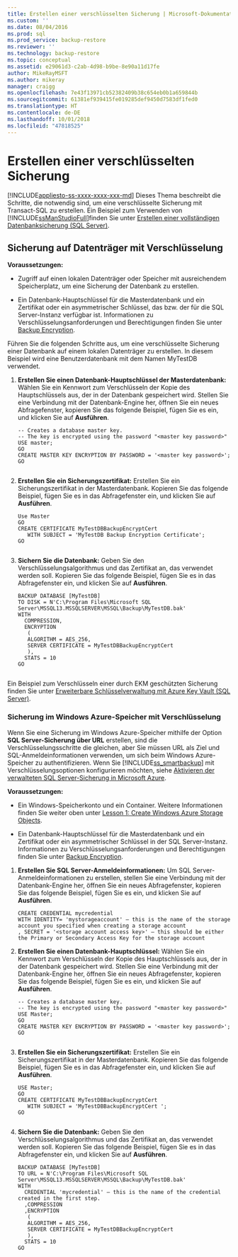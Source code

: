 ```yaml
---
title: Erstellen einer verschlüsselten Sicherung | Microsoft-Dokumentation
ms.custom: ''
ms.date: 08/04/2016
ms.prod: sql
ms.prod_service: backup-restore
ms.reviewer: ''
ms.technology: backup-restore
ms.topic: conceptual
ms.assetid: e29061d3-c2ab-4d98-b9be-8e90a11d17fe
author: MikeRayMSFT
ms.author: mikeray
manager: craigg
ms.openlocfilehash: 7e43f13971cb52382409b38c654eb0b1a659844b
ms.sourcegitcommit: 61381ef939415fe019285def9450d7583df1fed0
ms.translationtype: HT
ms.contentlocale: de-DE
ms.lasthandoff: 10/01/2018
ms.locfileid: "47818525"
---
```

# <a name="create-an-encrypted-backup"></a>Erstellen einer verschlüsselten Sicherung
[!INCLUDE[appliesto-ss-xxxx-xxxx-xxx-md](../../includes/appliesto-ss-xxxx-xxxx-xxx-md.md)]
  Dieses Thema beschreibt die Schritte, die notwendig sind, um eine verschlüsselte Sicherung mit Transact-SQL zu erstellen.  Ein Beispiel zum Verwenden von [!INCLUDE[ssManStudioFull](../../includes/ssmanstudiofull-md.md)]finden Sie unter [Erstellen einer vollständigen Datenbanksicherung (SQL Server)](../../relational-databases/backup-restore/create-a-full-database-backup-sql-server.md). 
  
## <a name="backup-to-disk-with-encryption"></a>Sicherung auf Datenträger mit Verschlüsselung  
 **Voraussetzungen:**  
  
-   Zugriff auf einen lokalen Datenträger oder Speicher mit ausreichendem Speicherplatz, um eine Sicherung der Datenbank zu erstellen.  
  
-   Ein Datenbank-Hauptschlüssel für die Masterdatenbank und ein Zertifikat oder ein asymmetrischer Schlüssel, das bzw. der für die SQL Server-Instanz verfügbar ist. Informationen zu Verschlüsselungsanforderungen und Berechtigungen finden Sie unter [Backup Encryption](../../relational-databases/backup-restore/backup-encryption.md).  
  
 Führen Sie die folgenden Schritte aus, um eine verschlüsselte Sicherung einer Datenbank auf einem lokalen Datenträger zu erstellen. In diesem Beispiel wird eine Benutzerdatenbank mit dem Namen MyTestDB verwendet.  
  
1.  **Erstellen Sie einen Datenbank-Hauptschlüssel der Masterdatenbank:** Wählen Sie ein Kennwort zum Verschlüsseln der Kopie des Hauptschlüssels aus, der in der Datenbank gespeichert wird. Stellen Sie eine Verbindung mit der Datenbank-Engine her, öffnen Sie ein neues Abfragefenster, kopieren Sie das folgende Beispiel, fügen Sie es ein, und klicken Sie auf **Ausführen**.  
  
    ```  
    -- Creates a database master key.   
    -- The key is encrypted using the password "<master key password>"  
    USE master;  
    GO  
    CREATE MASTER KEY ENCRYPTION BY PASSWORD = '<master key password>';  
    GO  
  
    ```  
  
2.  **Erstellen Sie ein Sicherungszertifikat:** Erstellen Sie ein Sicherungszertifikat in der Masterdatenbank. Kopieren Sie das folgende Beispiel, fügen Sie es in das Abfragefenster ein, und klicken Sie auf **Ausführen**.  
  
    ```  
    Use Master  
    GO  
    CREATE CERTIFICATE MyTestDBBackupEncryptCert  
       WITH SUBJECT = 'MyTestDB Backup Encryption Certificate';  
    GO  
  
    ```  
  
3.  **Sichern Sie die Datenbank:** Geben Sie den Verschlüsselungsalgorithmus und das Zertifikat an, das verwendet werden soll. Kopieren Sie das folgende Beispiel, fügen Sie es in das Abfragefenster ein, und klicken Sie auf **Ausführen**.  
  
    ```  
    BACKUP DATABASE [MyTestDB]  
    TO DISK = N'C:\Program Files\Microsoft SQL Server\MSSQL13.MSSQLSERVER\MSSQL\Backup\MyTestDB.bak'  
    WITH  
      COMPRESSION,  
      ENCRYPTION   
       (  
       ALGORITHM = AES_256,  
       SERVER CERTIFICATE = MyTestDBBackupEncryptCert  
       ),  
      STATS = 10  
    GO  
  
    ```  
  
 Ein Beispiel zum Verschlüsseln einer durch EKM geschützten Sicherung finden Sie unter [Erweiterbare Schlüsselverwaltung mit Azure Key Vault &#40;SQL Server&#41;](../../relational-databases/security/encryption/extensible-key-management-using-azure-key-vault-sql-server.md).  
  
### <a name="backup-to-windows-azure-storage-with-encryption"></a>Sicherung im Windows Azure-Speicher mit Verschlüsselung  
 Wenn Sie eine Sicherung im Windows Azure-Speicher mithilfe der Option **SQL Server-Sicherung über URL** erstellen, sind die Verschlüsselungsschritte die gleichen, aber Sie müssen URL als Ziel und SQL-Anmeldeinformationen verwenden, um sich beim Windows Azure-Speicher zu authentifizieren. Wenn Sie [!INCLUDE[ss_smartbackup](../../includes/ss-smartbackup-md.md)] mit Verschlüsselungsoptionen konfigurieren möchten, siehe [Aktivieren der verwalteten SQL Server-Sicherung in Microsoft Azure](../../relational-databases/backup-restore/enable-sql-server-managed-backup-to-microsoft-azure.md).  
  
 **Voraussetzungen:**  
  
-   Ein Windows-Speicherkonto und ein Container. Weitere Informationen finden Sie weiter oben unter [Lesson 1: Create Windows Azure Storage Objects](http://msdn.microsoft.com/library/74edd1fd-ab00-46f7-9e29-7ba3f1a446c5).  
  
-   Ein Datenbank-Hauptschlüssel für die Masterdatenbank und ein Zertifikat oder ein asymmetrischer Schlüssel in der SQL Server-Instanz. Informationen zu Verschlüsselungsanforderungen und Berechtigungen finden Sie unter [Backup Encryption](../../relational-databases/backup-restore/backup-encryption.md).  
  
1.  **Erstellen Sie SQL Server-Anmeldeinformationen:** Um SQL Server-Anmeldeinformationen zu erstellen, stellen Sie eine Verbindung mit der Datenbank-Engine her, öffnen Sie ein neues Abfragefenster, kopieren Sie das folgende Beispiel, fügen Sie es ein, und klicken Sie auf **Ausführen**.  
  
    ```  
    CREATE CREDENTIAL mycredential   
    WITH IDENTITY= 'mystorageaccount' – this is the name of the storage account you specified when creating a storage account    
    , SECRET = '<storage account access key>' – this should be either the Primary or Secondary Access Key for the storage account  
    ```  
  
2.  **Erstellen Sie einen Datenbank-Hauptschlüssel:** Wählen Sie ein Kennwort zum Verschlüsseln der Kopie des Hauptschlüssels aus, der in der Datenbank gespeichert wird. Stellen Sie eine Verbindung mit der Datenbank-Engine her, öffnen Sie ein neues Abfragefenster, kopieren Sie das folgende Beispiel, fügen Sie es ein, und klicken Sie auf **Ausführen**.  
  
    ```  
    -- Creates a database master key.  
    -- The key is encrypted using the password "<master key password>"  
    USE Master;  
    GO  
    CREATE MASTER KEY ENCRYPTION BY PASSWORD = '<master key password>';  
    GO  
  
    ```  
  
3.  **Erstellen Sie ein Sicherungszertifikat:** Erstellen Sie ein Sicherungszertifikat in der Masterdatenbank. Kopieren Sie das folgende Beispiel, fügen Sie es in das Abfragefenster ein, und klicken Sie auf **Ausführen**.  
  
    ```  
    USE Master;  
    GO  
    CREATE CERTIFICATE MyTestDBBackupEncryptCert  
       WITH SUBJECT = 'MyTestDBBackupEncryptCert ';  
    GO  
  
    ```  
  
4.  **Sichern Sie die Datenbank:** Geben Sie den Verschlüsselungsalgorithmus und das Zertifikat an, das verwendet werden soll. Kopieren Sie das folgende Beispiel, fügen Sie es in das Abfragefenster ein, und klicken Sie auf **Ausführen**.  
  
    ```  
    BACKUP DATABASE [MyTestDB]  
    TO URL = N'C:\Program Files\Microsoft SQL Server\MSSQL13.MSSQLSERVER\MSSQL\Backup\MyTestDB.bak'  
    WITH  
      CREDENTIAL 'mycredential' – this is the name of the credential created in the first step.  
      ,COMPRESSION  
      ,ENCRYPTION   
       (  
       ALGORITHM = AES_256,  
       SERVER CERTIFICATE = MyTestDBBackupEncryptCert  
       ),  
      STATS = 10  
    GO  
  
    ```  
  
  
